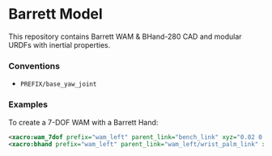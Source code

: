 Barrett Model
=============

This repository contains Barrett WAM & BHand-280 CAD and modular URDFs with inertial properties.

### Conventions

* `PREFIX/base_yaw_joint`

### Examples

To create a 7-DOF WAM with a Barrett Hand:

```xml
<xacro:wam_7dof prefix="wam_left" parent_link="bench_link" xyz="0.02 0.46 1" rpy="${PI} ${-PI/2} 0"/>
<xacro:bhand prefix="wam_left" parent_link="wam_left/wrist_palm_link" xyz="0 0 0.06" rpy="0 0 0"/>
```
